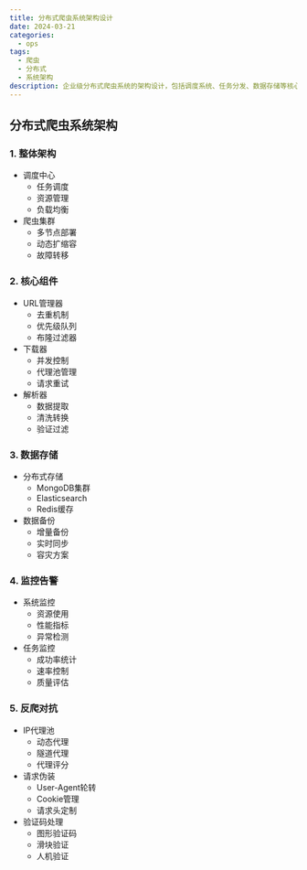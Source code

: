 ```yaml
---
title: 分布式爬虫系统架构设计
date: 2024-03-21
categories:
  - ops
tags:
  - 爬虫
  - 分布式
  - 系统架构
description: 企业级分布式爬虫系统的架构设计，包括调度系统、任务分发、数据存储等核心组件
---
```


## 分布式爬虫系统架构

### 1. 整体架构
- 调度中心
  - 任务调度
  - 资源管理
  - 负载均衡
- 爬虫集群
  - 多节点部署
  - 动态扩缩容
  - 故障转移

### 2. 核心组件
- URL管理器
  - 去重机制
  - 优先级队列
  - 布隆过滤器
- 下载器
  - 并发控制
  - 代理池管理
  - 请求重试
- 解析器
  - 数据提取
  - 清洗转换
  - 验证过滤

### 3. 数据存储
- 分布式存储
  - MongoDB集群
  - Elasticsearch
  - Redis缓存
- 数据备份
  - 增量备份
  - 实时同步
  - 容灾方案

### 4. 监控告警
- 系统监控
  - 资源使用
  - 性能指标
  - 异常检测
- 任务监控
  - 成功率统计
  - 速率控制
  - 质量评估

### 5. 反爬对抗
- IP代理池
  - 动态代理
  - 隧道代理
  - 代理评分
- 请求伪装
  - User-Agent轮转
  - Cookie管理
  - 请求头定制
- 验证码处理
  - 图形验证码
  - 滑块验证
  - 人机验证 